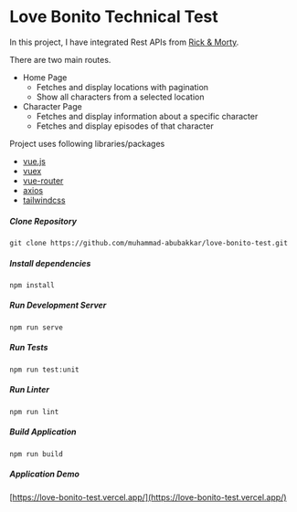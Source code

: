 # Love Bonito Technical Test
In this project, I have integrated Rest APIs from [Rick & Morty](https://rickandmortyapi.com). 

There are two main routes.
- Home Page
    - Fetches and display locations with pagination
    - Show all characters from a selected location
- Character Page
    - Fetches and display information about a specific character
    - Fetches and display episodes of that character 

Project uses following libraries/packages 
- [vue.js](https://vuejs.org)
- [vuex](https://vuex.vuejs.org)
- [vue-router](https://router.vuejs.org)
- [axios](https://github.com/axios/axios)
- [tailwindcss](https://tailwindcss.com)
##### Clone Repository
```shell script
git clone https://github.com/muhammad-abubakkar/love-bonito-test.git
```
##### Install dependencies
```shell script
npm install
``` 
##### Run Development Server
```shell script
npm run serve
```
##### Run Tests
```shell script
npm run test:unit
```
##### Run Linter
```shell script
npm run lint
```
##### Build Application
```shell script
npm run build
```
##### Application Demo
[https://love-bonito-test.vercel.app/](https://love-bonito-test.vercel.app/)

